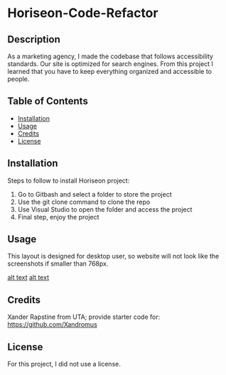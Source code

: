 # Horiseon-Code-Refactor

## Description

As a marketing agency, I made the codebase that follows accessibility standards.
Our site is optimized for search engines.
From this project I learned that you have to keep everything organized and accessible to people. 

## Table of Contents

- [Installation](#installation)
- [Usage](#usage)
- [Credits](#credits)
- [License](#license)

## Installation

Steps to follow to install Horiseon project:
1. Go to Gitbash and select a folder to store the project
2. Use the git clone command to clone the repo
3. Use Visual Studio to open the folder and access the project
4. Final step, enjoy the project

## Usage

This layout is designed for desktop user, so website will not look like the screenshots if smaller than 768px.

[alt text](image-for-readme/Screenshot.png)
[alt text](image-for-readme/Screenshot0.png)


## Credits

Xander Rapstine from UTA; provide starter code for: https://github.com/Xandromus

## License

For this project, I did not use a license.

